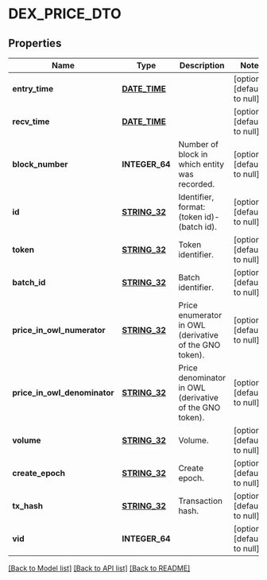 # DEX_PRICE_DTO

## Properties
Name | Type | Description | Notes
------------ | ------------- | ------------- | -------------
**entry_time** | [**DATE_TIME**](DATE_TIME.md) |  | [optional] [default to null]
**recv_time** | [**DATE_TIME**](DATE_TIME.md) |  | [optional] [default to null]
**block_number** | **INTEGER_64** | Number of block in which entity was recorded. | [optional] [default to null]
**id** | [**STRING_32**](STRING_32.md) | Identifier, format: (token id)-(batch id). | [optional] [default to null]
**token** | [**STRING_32**](STRING_32.md) | Token identifier. | [optional] [default to null]
**batch_id** | [**STRING_32**](STRING_32.md) | Batch identifier. | [optional] [default to null]
**price_in_owl_numerator** | [**STRING_32**](STRING_32.md) | Price enumerator in OWL (derivative of the GNO token). | [optional] [default to null]
**price_in_owl_denominator** | [**STRING_32**](STRING_32.md) | Price denominator in OWL (derivative of the GNO token). | [optional] [default to null]
**volume** | [**STRING_32**](STRING_32.md) | Volume. | [optional] [default to null]
**create_epoch** | [**STRING_32**](STRING_32.md) | Create epoch. | [optional] [default to null]
**tx_hash** | [**STRING_32**](STRING_32.md) | Transaction hash. | [optional] [default to null]
**vid** | **INTEGER_64** |  | [optional] [default to null]

[[Back to Model list]](../README.md#documentation-for-models) [[Back to API list]](../README.md#documentation-for-api-endpoints) [[Back to README]](../README.md)


